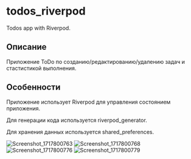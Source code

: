 # todos_riverpod

Todos app with Riverpod.

## Описание

Приложение ToDo по созданию/редактированию/удалению задач и стастистикой выполнения.

## Особенности
Приложение использует Riverpod для управления состоянием приложения.

Для генерации кода используется riverpod_generator.

Для хранения данных используется shared_preferences.

![Screenshot_1717800763](https://github.com/Ducascas/todos_riverpod/assets/100170314/23189d92-59f8-4731-af7f-8e127f6da308)
![Screenshot_1717800768](https://github.com/Ducascas/todos_riverpod/assets/100170314/ba9879ea-947a-4f3a-bb0f-ce45cc587df1)
![Screenshot_1717800776](https://github.com/Ducascas/todos_riverpod/assets/100170314/301ee2db-f9d2-439e-a008-7e6df4d90fc0)
![Screenshot_1717800779](https://github.com/Ducascas/todos_riverpod/assets/100170314/b1b78bea-ed62-4015-8f3f-8ae6589848eb)
